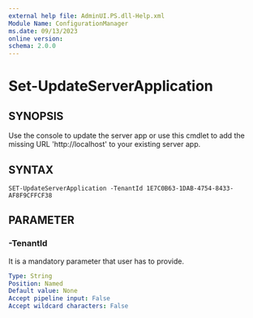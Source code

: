 ```yaml
---
external help file: AdminUI.PS.dll-Help.xml
Module Name: ConfigurationManager
ms.date: 09/13/2023
online version:
schema: 2.0.0
---
```


# Set-UpdateServerApplication

## SYNOPSIS

Use the console to update the server app or use this cmdlet to add the missing URL 'http://localhost' to your existing server app.

## SYNTAX

```
SET-UpdateServerApplication -TenantId 1E7C0B63-1DAB-4754-8433-AF8F9CFFCF38
```

## PARAMETER

### -TenantId

It is a mandatory parameter that user has to provide.

```yaml
Type: String
Position: Named
Default value: None
Accept pipeline input: False
Accept wildcard characters: False
```

<!-- ### CommonParameters -->

<!-- ## INPUTS -->

<!-- ## OUTPUTS -->

<!-- ## NOTES -->

<!-- ## RELATED LINKS -->
